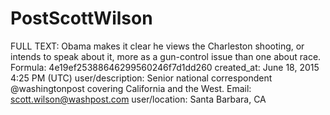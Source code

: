 # PostScottWilson

FULL TEXT: Obama makes it clear he views the Charleston shooting, or intends to speak about it, more as a gun-control issue than one about race.
Formula: 4e19ef25388646299560246f7d1dd260
created_at: June 18, 2015 4:25 PM (UTC)
user/description: Senior national correspondent @washingtonpost covering California and the West. Email: scott.wilson@washpost.com
user/location: Santa Barbara, CA